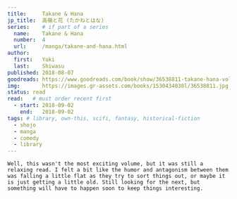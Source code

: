 ```yaml
---
title:     Takane & Hana
jp_title:  高嶺と花 (たかねとはな)
series:    # if part of a series
  name:    Takane & Hana
  number:  4
  url:     /manga/takane-and-hana.html
author: 
  first:   Yuki
  last:    Shiwasu
published: 2018-08-07 
goodreads: https://www.goodreads.com/book/show/36538811-takane-hana-vol-4
img:       https://images.gr-assets.com/books/1530434038l/36538811.jpg
status: read
read:   # must order recent first
  - start: 2018-09-02  
    end:   2018-09-02 
tags: # library, own-this, scifi, fantasy, historical-fiction
  - shojo
  - manga
  - comedy
  - library
---
```


	Well, this wasn't the most exciting volume, but it was still a relaxing read. I felt a bit like the humor and antagonism between them was falling a little flat as they try to sort things out, or maybe it is just getting a little old. Still looking for the next, but something will have to happen soon to keep things interesting.
